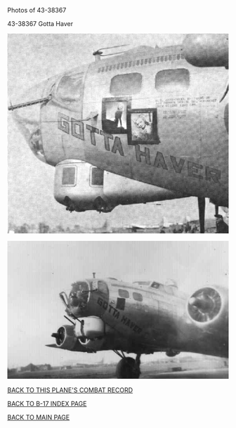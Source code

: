 
Photos of 43-38367






 




43-38367 Gotta Haver  
  

![](43-38367a.jpg)  
  

![](43-38367b.jpg)  
  

[BACK TO THIS PLANE'S COMBAT RECORD](ValorToVictory/b17s/43-38367.md)  

[BACK TO B-17 INDEX PAGE](ValorToVictory/000b17s.md)  

[BACK TO MAIN PAGE](ValorToVictory/index.html)


